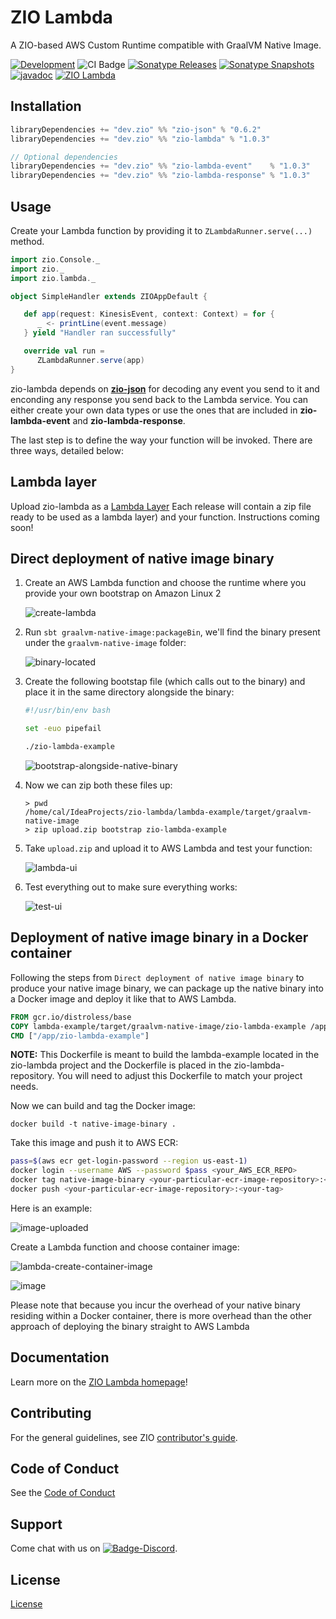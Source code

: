 [//]: # (This file was autogenerated using `zio-sbt-website` plugin via `sbt generateReadme` command.)
[//]: # (So please do not edit it manually. Instead, change "docs/index.md" file or sbt setting keys)
[//]: # (e.g. "readmeDocumentation" and "readmeSupport".)

# ZIO Lambda

A ZIO-based AWS Custom Runtime compatible with GraalVM Native Image.

[![Development](https://img.shields.io/badge/Project%20Stage-Development-green.svg)](https://github.com/zio/zio/wiki/Project-Stages) ![CI Badge](https://github.com/zio/zio-lambda/workflows/CI/badge.svg) [![Sonatype Releases](https://img.shields.io/nexus/r/https/oss.sonatype.org/dev.zio/zio-lambda_2.13.svg?label=Sonatype%20Release)](https://oss.sonatype.org/content/repositories/releases/dev/zio/zio-lambda_2.13/) [![Sonatype Snapshots](https://img.shields.io/nexus/s/https/oss.sonatype.org/dev.zio/zio-lambda_2.13.svg?label=Sonatype%20Snapshot)](https://oss.sonatype.org/content/repositories/snapshots/dev/zio/zio-lambda_2.13/) [![javadoc](https://javadoc.io/badge2/dev.zio/zio-lambda-docs_2.13/javadoc.svg)](https://javadoc.io/doc/dev.zio/zio-lambda-docs_2.13) [![ZIO Lambda](https://img.shields.io/github/stars/zio/zio-lambda?style=social)](https://github.com/zio/zio-lambda)

## Installation

```scala
libraryDependencies += "dev.zio" %% "zio-json" % "0.6.2"
libraryDependencies += "dev.zio" %% "zio-lambda" % "1.0.3"

// Optional dependencies
libraryDependencies += "dev.zio" %% "zio-lambda-event"    % "1.0.3"
libraryDependencies += "dev.zio" %% "zio-lambda-response" % "1.0.3"
```

## Usage

Create your Lambda function by providing it to `ZLambdaRunner.serve(...)` method.

```scala
import zio.Console._
import zio._
import zio.lambda._

object SimpleHandler extends ZIOAppDefault {

   def app(request: KinesisEvent, context: Context) = for {
      _ <- printLine(event.message)
   } yield "Handler ran successfully"

   override val run =
      ZLambdaRunner.serve(app)
}
```

zio-lambda depends on [**zio-json**](https://github.com/zio/zio-json) for decoding any event you send to it and enconding any response you send back to the Lambda service. You can either create your own data types or use the ones that are included in **zio-lambda-event** and **zio-lambda-response**.

The last step is to define the way your function will be invoked. There are three ways, detailed below:

## Lambda layer

Upload zio-lambda as a [Lambda Layer](https://docs.aws.amazon.com/lambda/latest/dg/configuration-layers.html)
Each release will contain a zip file ready to be used as a lambda layer) and your function. Instructions coming soon!

## Direct deployment of native image binary

1. Create an AWS Lambda function and choose the runtime where you provide your own bootstrap on Amazon Linux 2

   ![create-lambda](https://user-images.githubusercontent.com/14280155/164102664-3686e415-20be-4dd9-8979-ea6098a7a4b9.png)
2. Run `sbt graalvm-native-image:packageBin`, we'll find the binary present under the `graalvm-native-image` folder:

   ![binary-located](https://user-images.githubusercontent.com/14280155/164103337-6645dfeb-7fc4-4f7f-9b13-8005b0cddead.png)

3. Create the following bootstap file (which calls out to the binary) and place it in the same directory alongside the binary:
    ```bash
    #!/usr/bin/env bash
    
    set -euo pipefail
    
    ./zio-lambda-example
    ```

   ![bootstrap-alongside-native-binary](https://user-images.githubusercontent.com/14280155/164103935-0bf7a6cb-814d-4de1-8fa1-4d0d54fb6e88.png)

4. Now we can zip both these files up:
    ```log
    > pwd
    /home/cal/IdeaProjects/zio-lambda/lambda-example/target/graalvm-native-image                                                                                                                                
    > zip upload.zip bootstrap zio-lambda-example
    ```

5. Take `upload.zip` and upload it to AWS Lambda and test your function:

   ![lambda-ui](https://user-images.githubusercontent.com/14280155/164104747-039ec584-d3e2-4b47-884d-ff88977e2b53.png)

6. Test everything out to make sure everything works:

   ![test-ui](https://user-images.githubusercontent.com/14280155/164104858-a720ac55-b9bb-47ec-af70-c4bd5eb5bed3.png)

## Deployment of native image binary in a Docker container

Following the steps from `Direct deployment of native image binary` to produce your native image binary, we can package
up the native binary into a Docker image and deploy it like that to AWS Lambda.

```Dockerfile
FROM gcr.io/distroless/base
COPY lambda-example/target/graalvm-native-image/zio-lambda-example /app/zio-lambda-example
CMD ["/app/zio-lambda-example"]
```

**NOTE:** This Dockerfile is meant to build the lambda-example located in the zio-lambda project and the Dockerfile is
placed in the zio-lambda-repository. You will need to adjust this Dockerfile to match your project needs.

Now we can build and tag the Docker image:

```shell
docker build -t native-image-binary .
```

Take this image and push it to AWS ECR:

```bash
pass=$(aws ecr get-login-password --region us-east-1) 
docker login --username AWS --password $pass <your_AWS_ECR_REPO>   
docker tag native-image-binary <your-particular-ecr-image-repository>:<your-tag>
docker push <your-particular-ecr-image-repository>:<your-tag>
```

Here is an example:

![image-uploaded](https://user-images.githubusercontent.com/14280155/164120591-68a78d19-c56b-4793-96b8-cfe567443063.png)

Create a Lambda function and choose container image:

![lambda-create-container-image](https://user-images.githubusercontent.com/14280155/164120637-9c827736-26a8-4c65-92d4-2919157bbda6.png)

![image](https://user-images.githubusercontent.com/14280155/164120764-2c736a46-29e3-488c-ba6a-e2b69ef51792.png)

Please note that because you incur the overhead of your native binary residing within a Docker container, there is more overhead than the other approach of deploying the binary straight to AWS Lambda

## Documentation

Learn more on the [ZIO Lambda homepage](https://zio.dev/zio-lambda/)!

## Contributing

For the general guidelines, see ZIO [contributor's guide](https://zio.dev/about/contributing).

## Code of Conduct

See the [Code of Conduct](https://zio.dev/about/code-of-conduct)

## Support

Come chat with us on [![Badge-Discord]][Link-Discord].

[Badge-Discord]: https://img.shields.io/discord/629491597070827530?logo=discord "chat on discord"
[Link-Discord]: https://discord.gg/2ccFBr4 "Discord"

## License

[License](LICENSE)
